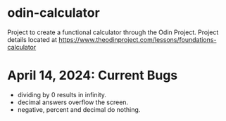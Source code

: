 # odin-calculator
Project to create a functional calculator through the Odin Project. Project details located at https://www.theodinproject.com/lessons/foundations-calculator


# April 14, 2024: Current Bugs
- dividing by 0 results in infinity.
- decimal answers overflow the screen.
- negative, percent and decimal do nothing.


